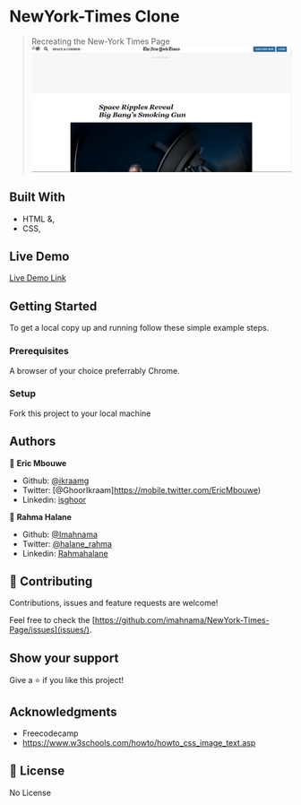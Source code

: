 # NewYork-Times Clone


> Recreating the New-York Times Page
> ![screenshot](1.png)

## Built With

- HTML &,
- CSS,

## Live Demo

[Live Demo Link](https://raw.githack.com/imahnama/Youtube-replica/Ikraam-Rahma-feature/index.html)

## Getting Started

To get a local copy up and running follow these simple example steps.

### Prerequisites

A browser of your choice preferrably Chrome.

### Setup

Fork this project to your local machine


## Authors

👤 **Eric Mbouwe**

- Github: [@ikraamg](https://github.com/EricMbouwe)
- Twitter: [@GhoorIkraam]https://mobile.twitter.com/EricMbouwe)
- Linkedin: [isghoor](https://www.linkedin.com/mwlite/in/ericmbouwe)

👤 **Rahma Halane**

- Github: [@Imahnama](https://github.com/imahnama)
- Twitter: [@halane_rahma](https://twitter.com/halane_rahma)
- Linkedin: [Rahmahalane](https://linkedin.com/Rahmahalane)

## 🤝 Contributing

Contributions, issues and feature requests are welcome!

Feel free to check the [https://github.com/imahnama/NewYork-Times-Page/issues](issues/).

## Show your support

Give a ⭐️ if you like this project!

## Acknowledgments

- Freecodecamp
- https://www.w3schools.com/howto/howto_css_image_text.asp

## 📝 License

No License
